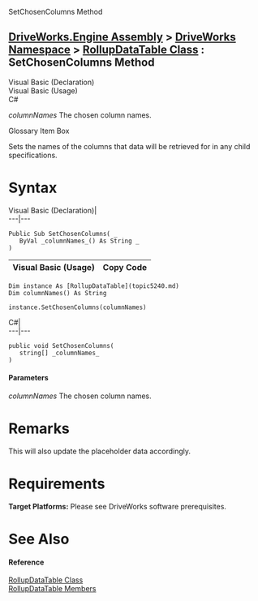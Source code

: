SetChosenColumns Method   
  
[DriveWorks.Engine Assembly](topic2156.md) > [DriveWorks Namespace](topic2159.md) > [RollupDataTable Class](topic5240.md) : SetChosenColumns Method  
---  
  
Visual Basic (Declaration)    
Visual Basic (Usage)    
C# 

_columnNames_
    The chosen column names.

Glossary Item Box

Sets the names of the columns that data will be retrieved for in any child specifications. 

# Syntax

Visual Basic (Declaration)|   
---|---  
      
    
    Public Sub SetChosenColumns( _
       ByVal _columnNames_() As String _
    )   
  
Visual Basic (Usage)| Copy Code  
---|---  
      
    
    Dim instance As [RollupDataTable](topic5240.md)
    Dim columnNames() As String
     
    instance.SetChosenColumns(columnNames)  
  
C#|   
---|---  
      
    
    public void SetChosenColumns( 
       string[] _columnNames_
    )  
  
#### Parameters

 _columnNames_
    The chosen column names.

# Remarks

This will also update the placeholder data accordingly.

# Requirements

**Target Platforms:** Please see DriveWorks software prerequisites.

# See Also

#### Reference

[RollupDataTable Class](topic5240.md)   
[RollupDataTable Members](topic5241.md)


